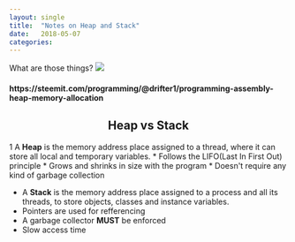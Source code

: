 ```yaml
---
layout: single
title:  "Notes on Heap and Stack"
date:   2018-05-07
categories: 
---
```


What are those things?
<img src="https://steemitimages.com/0x0/https://i.stack.imgur.com/HOY4C.png"/>
<h4>https://steemit.com/programming/@drifter1/programming-assembly-heap-memory-allocation</h4>


<h2><center>Heap vs Stack</center></h2>
1 A <b>Heap</b> is the memory address place assigned to a thread, where it can store all local and temporary variables.
* Follows the LIFO(Last In First Out) principle
* Grows and shrinks in size with the program
* Doesn't require any kind of garbage collection

* A <b>Stack</b> is the memory address place assigned to a process and all its threads, to store objects, classes and instance variables.
* Pointers are used for refferencing
* A garbage collector <b>MUST</b> be enforced
* Slow access time 


